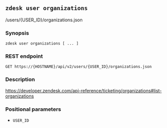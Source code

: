 ## `zdesk user organizations`

/users/{USER_ID}/organizations.json

### Synopsis

    zdesk user organizations [ ... ]

### REST endpoint

    GET https://{HOSTNAME}/api/v2/users/{USER_ID}/organizations.json

### Description

https://developer.zendesk.com/api-reference/ticketing/organizations#list-organizations

### Positional parameters

* `USER_ID`

